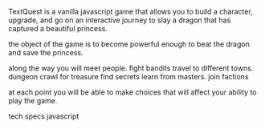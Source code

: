 TextQuest is a vanilla javascript game that allows you to build a character, upgrade, and go on an interactive journey to slay a dragon that has captured a beautiful princess. 

the object of the game is to become powerful enough to beat the dragon and save the princess. 

along the way you will 
    meet people. 
    fight bandits
    travel to different towns. 
    dungeon crawl for treasure
    find secrets 
    learn from masters. 
    join factions

at each point you will be able to make choices that will affect your ability to play the game. 

tech specs
javascript 
